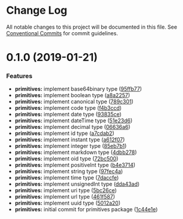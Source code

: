 # Change Log

All notable changes to this project will be documented in this file.
See [Conventional Commits](https://conventionalcommits.org) for commit guidelines.

# 0.1.0 (2019-01-21)


### Features

* **primitives:** implement base64binary type ([95ffb77](https://github.com/tangdrew/fhir-ts/commit/95ffb77))
* **primitives:** implement boolean type ([a8a2257](https://github.com/tangdrew/fhir-ts/commit/a8a2257))
* **primitives:** implement canonical type ([789c301](https://github.com/tangdrew/fhir-ts/commit/789c301))
* **primitives:** implement code type ([f4b3ccd](https://github.com/tangdrew/fhir-ts/commit/f4b3ccd))
* **primitives:** implement date type ([93835ce](https://github.com/tangdrew/fhir-ts/commit/93835ce))
* **primitives:** implement dateTime type ([51e23d6](https://github.com/tangdrew/fhir-ts/commit/51e23d6))
* **primitives:** implement decimal type ([06636a6](https://github.com/tangdrew/fhir-ts/commit/06636a6))
* **primitives:** implement id type ([a7cdab2](https://github.com/tangdrew/fhir-ts/commit/a7cdab2))
* **primitives:** implement instant type ([a612f07](https://github.com/tangdrew/fhir-ts/commit/a612f07))
* **primitives:** implement integer type ([85eb7b1](https://github.com/tangdrew/fhir-ts/commit/85eb7b1))
* **primitives:** implement markdown type ([4dbb278](https://github.com/tangdrew/fhir-ts/commit/4dbb278))
* **primitives:** implement oid type ([72bc500](https://github.com/tangdrew/fhir-ts/commit/72bc500))
* **primitives:** implement positiveInt type ([b4e3714](https://github.com/tangdrew/fhir-ts/commit/b4e3714))
* **primitives:** implement string type ([97fec4a](https://github.com/tangdrew/fhir-ts/commit/97fec4a))
* **primitives:** implement time type ([7daccfe](https://github.com/tangdrew/fhir-ts/commit/7daccfe))
* **primitives:** implement unsignedInt type ([dda43ad](https://github.com/tangdrew/fhir-ts/commit/dda43ad))
* **primitives:** implement uri type ([5bc26ce](https://github.com/tangdrew/fhir-ts/commit/5bc26ce))
* **primitives:** implement url type ([461f587](https://github.com/tangdrew/fhir-ts/commit/461f587))
* **primitives:** implement uuid type ([5012a20](https://github.com/tangdrew/fhir-ts/commit/5012a20))
* **primitives:** initial commit for primitives package ([1c44e1e](https://github.com/tangdrew/fhir-ts/commit/1c44e1e))
